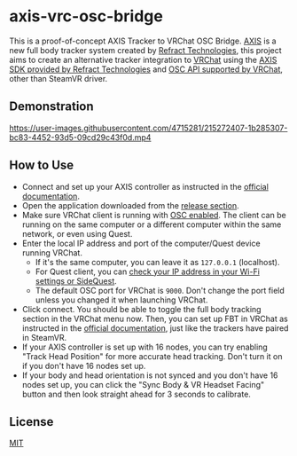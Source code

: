 # axis-vrc-osc-bridge
This is a proof-of-concept AXIS Tracker to VRChat OSC Bridge.
[AXIS](https://axisxr.gg/) is a new full body tracker system created by [
Refract Technologies](https://refract.gg/), this project aims to create an alternative tracker integration to [VRChat](https://hello.vrchat.com/) using the [AXIS SDK provided by Refract Technologies](https://github.com/Refract-Technologies/axis-sdk-unity/) and [OSC API supported by VRChat](https://docs.vrchat.com/docs/osc-trackers), other than SteamVR driver.


## Demonstration
https://user-images.githubusercontent.com/4715281/215272407-1b285307-bc83-4452-93d5-09cd29c43f0d.mp4

## How to Use
- Connect and set up your AXIS controller as instructed in the [official documentation](https://axisxr.gg/user-guide-manuals-documentation/).
- Open the application downloaded from the [release section](https://github.com/JLChnToZ/axis-vrc-osc-bridge/releases/latest).
- Make sure VRChat client is running with [OSC enabled](https://docs.vrchat.com/docs/osc-overview#enabling-it). The client can be running on the same computer or a different computer within the same network, or even using Quest.
- Enter the local IP address and port of the computer/Quest device running VRChat.
  - If it's the same computer, you can leave it as `127.0.0.1` (localhost).
  - For Quest client, you can [check your IP address in your Wi-Fi settings or SideQuest](https://smartglasseshub.com/find-quest-mac-ip-address/).
  - The default OSC port for VRChat is `9000`. Don't change the port field unless you changed it when launching VRChat.
- Click connect. You should be able to toggle the full body tracking section in the VRChat menu now. Then, you can set up FBT in VRChat as instructed in the [official documentation](https://docs.vrchat.com/docs/full-body-tracking#using-full-body-tracking-in-vrchat), just like the trackers have paired in SteamVR.
- If your AXIS controller is set up with 16 nodes, you can try enabling "Track Head Position" for more accurate head tracking. Don't turn it on if you don't have 16 nodes set up.
- If your body and head orientation is not synced and you don't have 16 nodes set up, you can click the "Sync Body & VR Headset Facing" button and then look straight ahead for 3 seconds to calibrate.

## License
[MIT](LICENSE)
